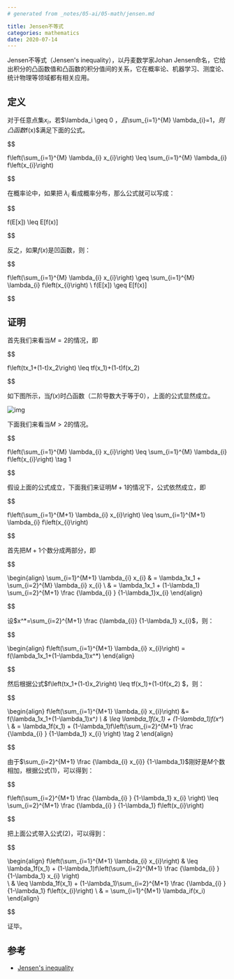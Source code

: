 ```yaml
---
# generated from _notes/05-ai/05-math/jensen.md

title: Jensen不等式
categories: mathematics
date: 2020-07-14
---
```


Jensen不等式（Jensen's inequality），以丹麦数学家Johan Jensen命名，它给出积分的凸函数值和凸函数的积分值间的关系，它在概率论、机器学习、测度论、统计物理等领域都有相关应用。

## 定义

对于任意点集${x_i}$，若$\lambda_i \geq 0 $，且$\sum_{i=1}^{M} \lambda_{i}=1$，则凸函数$f(x)$满足下面的公式。

$$

f\left(\sum_{i=1}^{M} \lambda_{i} x_{i}\right) \leq \sum_{i=1}^{M} \lambda_{i} f\left(x_{i}\right)

$$

在概率论中，如果把 $\lambda_i$ 看成概率分布，那么公式就可以写成：

$$

f(E[x]) \leq E[f(x)]

$$

反之，如果$f(x)$是凹函数，则：

$$

f\left(\sum_{i=1}^{M} \lambda_{i} x_{i}\right) \geq \sum_{i=1}^{M} \lambda_{i} f\left(x_{i}\right) \\
f(E[x]) \geq E[f(x)]

$$

## 证明

首先我们来看当$M=2$的情况，即

$$

f\left(tx_1+(1-t)x_2\right) \leq tf(x_1)+(1-t)f(x_2) 

$$

如下图所示，当$f(x)$时凸函数（二阶导数大于等于0），上面的公式显然成立。

![img](https://upload.wikimedia.org/wikipedia/commons/thumb/c/c7/ConvexFunction.svg/400px-ConvexFunction.svg.png)

下面我们来看当$M>2$的情况。

$$

f\left(\sum_{i=1}^{M} \lambda_{i} x_{i}\right) \leq \sum_{i=1}^{M} \lambda_{i} f\left(x_{i}\right)   \tag 1

$$

假设上面的公式成立，下面我们来证明$M+1$的情况下，公式依然成立，即

$$

f\left(\sum_{i=1}^{M+1} \lambda_{i} x_{i}\right) \leq \sum_{i=1}^{M+1} \lambda_{i} f\left(x_{i}\right) 

$$

首先把$M+1$个数分成两部分，即

$$

\begin{align}
\sum_{i=1}^{M+1} \lambda_{i} x_{i} 
& = 
\lambda_1x_1 + \sum_{i=2}^{M} \lambda_{i} x_{i}
\\ & = 
\lambda_1x_1 + (1-\lambda_1) \sum_{i=2}^{M+1} \frac {\lambda_{i} } {1-\lambda_1}x_{i}
\end{align}

$$

设$x^*=\sum_{i=2}^{M+1} \frac {\lambda_{i}} {1-\lambda_1}  x_{i}$，则：

$$

\begin{align}
f\left(\sum_{i=1}^{M+1} \lambda_{i} x_{i}\right) = f(\lambda_1x_1+(1-\lambda_1)x^*)
\end{align}

$$

然后根据公式$f\left(tx_1+(1-t)x_2\right) \leq tf(x_1)+(1-t)f(x_2) $，则：

$$

\begin{align}
f\left(\sum_{i=1}^{M+1} \lambda_{i} x_{i}\right) 
&= f(\lambda_1x_1+(1-\lambda_1)x^*)
\\ & \leq
\lambda_1f(x_1) + (1-\lambda_1)f(x^*)
\\ & = 
\lambda_1f(x_1) + (1-\lambda_1)f\left(\sum_{i=2}^{M+1} \frac {\lambda_{i} } {1-\lambda_1} x_{i} \right)  \tag 2
\end{align}

$$

由于$\sum_{i=2}^{M+1} \frac {\lambda_{i} x_{i}} {1-\lambda_1}$刚好是$M$个数相加，根据公式$(1)$，可以得到：

$$

f\left(\sum_{i=2}^{M+1} \frac {\lambda_{i} } {1-\lambda_1} x_{i} \right) \leq \sum_{i=2}^{M+1} \frac {\lambda_{i} } {1-\lambda_1} f\left(x_{i}\right)

$$

把上面公式带入公式$(2)$，可以得到：

$$

\begin{align}
f\left(\sum_{i=1}^{M+1} \lambda_{i} x_{i}\right) 
& \leq
\lambda_1f(x_1) + (1-\lambda_1)f\left(\sum_{i=2}^{M+1} \frac {\lambda_{i} } {1-\lambda_1} x_{i} \right)  
\\ & \leq 
\lambda_1f(x_1) + (1-\lambda_1)\sum_{i=2}^{M+1} \frac {\lambda_{i} } {1-\lambda_1} f\left(x_{i}\right)
\\ & =
\sum_{i=1}^{M+1} \lambda_if(x_i)
\end{align}

$$

证毕。

## 参考

- [Jensen's inequality](https://en.wikipedia.org/wiki/Jensen's_inequality)
